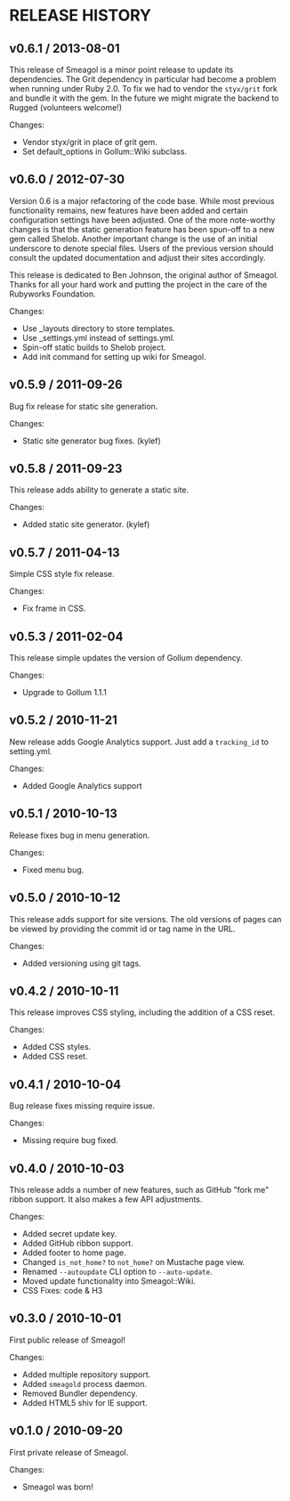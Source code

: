 # RELEASE HISTORY

## v0.6.1 / 2013-08-01

This release of Smeagol is a minor point release to update its dependencies.
The Grit dependency in particular had become a problem when running under
Ruby 2.0. To fix we had to vendor the `styx/grit` fork and bundle it with
the gem. In the future we might migrate the backend to Rugged (volunteers
welcome!)

Changes:

* Vendor styx/grit in place of grit gem.
* Set default_options in Gollum::Wiki subclass.


## v0.6.0 / 2012-07-30

Version 0.6 is a major refactoring of the code base. While most previous
functionality remains, new features have been added and certain configuration
settings have been adjusted. One of the more note-worthy changes is that
the static generation feature has been spun-off to a new gem called Shelob.
Another important change is the use of an initial underscore to denote special
files. Users of the previous version should consult the updated documentation
and adjust their sites accordingly.

This release is dedicated to Ben Johnson, the original author of Smeagol.
Thanks for all your hard work and putting the project in the care of the
Rubyworks Foundation.

Changes:

* Use _layouts directory to store templates.
* Use _settings.yml instead of settings.yml.
* Spin-off static builds to Shelob project.
* Add init command for setting up wiki for Smeagol.


## v0.5.9 / 2011-09-26

Bug fix release for static site generation.

Changes:

* Static site generator bug fixes. (kylef)


## v0.5.8 / 2011-09-23

This release adds ability to generate a static site.

Changes:

* Added static site generator. (kylef)


## v0.5.7 / 2011-04-13

Simple CSS style fix release. 

Changes:

* Fix frame in CSS.


## v0.5.3 / 2011-02-04

This release simple updates the version of Gollum dependency.

Changes:

* Upgrade to Gollum 1.1.1


## v0.5.2 / 2010-11-21

New release adds Google Analytics support. Just
add a `tracking_id` to setting.yml.

Changes:

* Added Google Analytics support


## v0.5.1 / 2010-10-13

Release fixes bug in menu generation.

Changes:

* Fixed menu bug.


## v0.5.0 / 2010-10-12

This release adds support for site versions. The old
versions of pages can be viewed by providing the commit
id or tag name in the URL.

Changes:

* Added versioning using git tags.


## v0.4.2 / 2010-10-11

This release improves CSS styling, including the addition
of a CSS reset.

Changes:

* Added CSS styles.
* Added CSS reset.


## v0.4.1 / 2010-10-04

Bug release fixes missing require issue.

Changes:

* Missing require bug fixed.


## v0.4.0 / 2010-10-03

This release adds a number of new features, such as
GitHub "fork me" ribbon support. It also makes a few 
API adjustments.

Changes:

* Added secret update key.
* Added GitHub ribbon support.
* Added footer to home page.
* Changed `is_not_home?` to `not_home?` on Mustache page view.
* Renamed `--autoupdate` CLI option to `--auto-update`.
* Moved update functionality into Smeagol::Wiki.
* CSS Fixes: code & H3


## v0.3.0 / 2010-10-01

First public release of Smeagol!

Changes:

* Added multiple repository support.
* Added `smeagold` process daemon.
* Removed Bundler dependency.
* Added HTML5 shiv for IE support.


## v0.1.0 / 2010-09-20

First private release of Smeagol.

Changes:

* Smeagol was born!

